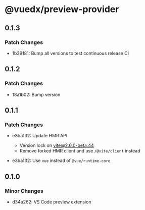 # @vuedx/preview-provider

## 0.1.3

### Patch Changes

- 1b39181: Bump all versions to test continuous release CI

## 0.1.2

### Patch Changes

- 18a1b02: Bump version

## 0.1.1

### Patch Changes

- e3ba132: Update HMR API

  - Version lock on vite@2.0.0-beta.44
  - Remove forked HMR client and use `/@vite/client` instead

- e3ba132: Use `vue` instead of `@vue/runtime-core`

## 0.1.0

### Minor Changes

- d34a262: VS Code preview extension
